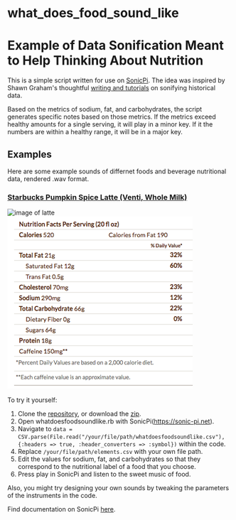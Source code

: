 # what_does_food_sound_like

# Example of Data Sonification Meant to Help Thinking About Nutrition

This is a simple script written for use on [SonicPi](https://sonic-pi.net). The idea was inspired by Shawn Graham's thoughtful [writing and tutorials](https://programminghistorian.org/en/lessons/sonification#sonic-pi) on sonifying historical data. 

Based on the metrics of sodium, fat, and carbohydrates, the script generates specific notes based on those metrics. If the metrics exceed healthy amounts for a single serving, it will play in a minor key. If it the numbers are within a healthy range, it will be in a major key. 

## Examples

Here are some example sounds of differnet foods and beverage nutritional data, rendered .wav format. 
### [Starbucks Pumpkin Spice Latte (Venti, Whole Milk)](https://github.com/milesccoleman/whatdoesfoodsoundlike/blob/master/ventiwholemilkpumpkinspicelatte.wav?raw=true)
![image of latte](https://github.com/milesccoleman/whatdoesfoodsoundlike/blob/master/latte.jp2?raw=true "Starbucks Pumpkin Spice Latte (Venti, Whole Milk)")
![image of pumpkin spice latte nutritional value](https://github.com/milesccoleman/whatdoesfoodsoundlike/blob/master/pslatte.png?raw=true "Starbucks Pumpkin Spice Latte Nutrition(Venti, Whole Milk)")

To try it yourself: 
1. Clone the [repository](https://github.com/milesccoleman/whatdoesfoodsoundlike), or download the [zip](https://github.com/milesccoleman/whatdoesfoodsoundlike/archive/master.zip). 
2. Open whatdoesfoodsoundlike.rb with SonicPi(https://sonic-pi.net). 
3. Navigate to ```data = CSV.parse(File.read("/your/file/path/whatdoesfoodsoundlike.csv"), {:headers => true, :header_converters => :symbol})``` within the code.
4. Replace ```/your/file/path/elements.csv``` with your own file path. 
5. Edit the values for sodium, fat, and carbohydrates so that they correspond to the nutritional label of a food that you choose. 
6. Press play in SonicPi and listen to the sweet music of food. 

Also, you might try designing your own sounds by tweaking the parameters of the instruments in the code. 

Find documentation on SonicPi [here](https://sonic-pi.net/tutorial.html). 
